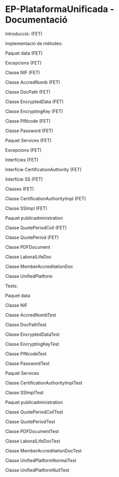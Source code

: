 # EP-PlataformaUnificada - Documentació

Introducció: (FET)

Implementació de mètodes:

Paquet data (FET)

Excepcions (FET)

Classe NIF (FET)

Classe AccredNumb (FET)

Classe DocPath (FET)

Classe EncryptedData (FET)

Classe EncryptingKey (FET)

Classe PINcode (FET)

Classe Password (FET)

Paquet Services (FET)

Excepcions (FET)

Interfícies (FET)

Interfície CertificationAuthority (FET)

Interfície SS (FET)

Classes (FET)

Classe CertificationAuthorityImpl (FET)

Classe SSImpl (FET)

Paquet publicadministration

Classe QuotePeriodColl (FET)

Classe QuotePeriod (FET)

Classe PDFDocument

Classe LaboralLifeDoc

Classe MemberAccreditationDoc

Classe UnifiedPlatform

Tests:

Paquet data

Classe NIF

Classe AccredNumbTest

Classe DocPathTest

Classe EncryptedDataTest

Classe EncryptingKeyTest

Classe PINcodeTest

Classe PasswordTest

Paquet Services

Classe CertificationAuthorityImplTest

Classe SSImplTest



Paquet publicadministration

Classe QuotePeriodCollTest

Classe QuotePeriodTest

Classe PDFDocumentTest

Classe LaboralLifeDocTest

Classe MemberAccreditationDocTest

Classe UnifiedPlatformNormalTest

Classe UnifiedPlatformNullTest
